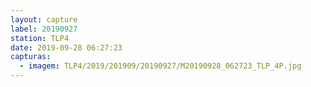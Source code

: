 ```yaml
---
layout: capture
label: 20190927
station: TLP4
date: 2019-09-28 06:27:23
capturas:
  - imagem: TLP4/2019/201909/20190927/M20190928_062723_TLP_4P.jpg
---
```

